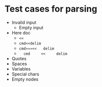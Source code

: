# Test cases for parsing

- Invalid input
  - Empty input  
- Here doc
  - `<<` 
  - `cmd<<delim`
  - `cmd»»»<<   delim`
  - `   cmd     <<     delim    `
- Quotes
- Spaces
- Variables
- Special chars
- Empty nodes
